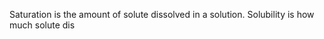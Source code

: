Saturation is the amount of solute dissolved in a solution.
Solubility is how much solute dis
<!--stackedit_data:
eyJoaXN0b3J5IjpbLTIyMzg2MTQ4M119
-->